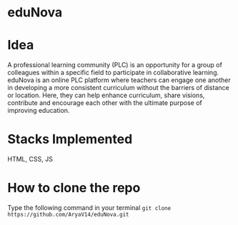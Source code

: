 # eduNova
# Idea
A professional learning community (PLC) is an opportunity for a group of colleagues within a specific field to  participate in collaborative learning. eduNova is an online PLC platform where teachers can engage one another in developing a more consistent curriculum without the barriers of distance or location. Here, they can help enhance curriculum, share visions, contribute and encourage each other with the ultimate purpose of improving education.
# Stacks Implemented
HTML, CSS, JS
# How to clone the repo
Type the following command in your terminal
`git clone https://github.com/AryaV14/eduNova.git`
